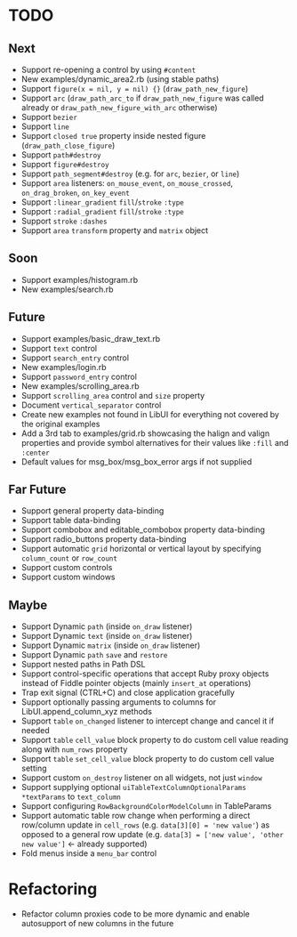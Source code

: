 # TODO

## Next

- Support re-opening a control by using `#content`
- New examples/dynamic_area2.rb (using stable paths)
- Support `figure(x = nil, y = nil) {}` (`draw_path_new_figure`)
- Support `arc` (`draw_path_arc_to` if `draw_path_new_figure` was called already or `draw_path_new_figure_with_arc` otherwise)
- Support `bezier`
- Support `line`
- Support `closed true` property inside nested figure (`draw_path_close_figure`)
- Support `path#destroy`
- Support `figure#destroy`
- Support `path_segment#destroy` (e.g. for `arc`, `bezier`, or `line`)
- Support `area` listeners: `on_mouse_event`, `on_mouse_crossed`, `on_drag_broken`, `on_key_event`
- Support `:linear_gradient` `fill`/`stroke` `:type`
- Support `:radial_gradient` `fill`/`stroke` `:type`
- Support `stroke` `:dashes`
- Support `area` `transform` property and `matrix` object

## Soon

- Support examples/histogram.rb
- New examples/search.rb

## Future

- Support examples/basic_draw_text.rb
- Support `text` control
- Support `search_entry` control
- New examples/login.rb
- Support `password_entry` control
- New examples/scrolling_area.rb
- Support `scrolling_area` control and `size` property
- Document `vertical_separator` control
- Create new examples not found in LibUI for everything not covered by the original examples
- Add a 3rd tab to examples/grid.rb showcasing the halign and valign properties and provide symbol alternatives for their values like `:fill` and `:center`
- Default values for msg_box/msg_box_error args if not supplied

## Far Future
- Support general property data-binding
- Support table data-binding
- Support combobox and editable_combobox property data-binding
- Support radio_buttons property data-binding
- Support automatic `grid` horizontal or vertical layout by specifying `column_count` or `row_count`
- Support custom controls
- Support custom windows

## Maybe

- Support Dynamic `path` (inside `on_draw` listener)
- Support Dynamic `text` (inside `on_draw` listener)
- Support Dynamic `matrix` (inside `on_draw` listener)
- Support Dynamic `path` `save` and `restore`
- Support nested paths in Path DSL
- Support control-specific operations that accept Ruby proxy objects instead of Fiddle pointer objects (mainly `insert_at` operations)
- Trap exit signal (CTRL+C) and close application gracefully
- Support optionally passing arguments to columns for LibUI.append_column_xyz methods
- Support `table` `on_changed` listener to intercept change and cancel it if needed
- Support `table` `cell_value` block property to do custom cell value reading along with `num_rows` property
- Support `table` `set_cell_value` block property to do custom cell value setting
- Support custom `on_destroy` listener on all widgets, not just `window`
- Support supplying optional `uiTableTextColumnOptionalParams *textParams` to `text_column`
- Support configuring `RowBackgroundColorModelColumn` in TableParams
- Support automatic table row change when performing a direct row/column update in `cell_rows` (e.g. `data[3][0] = 'new value'`) as opposed to a general row update (e.g. `data[3] = ['new value', 'other new value']` <- already supported)
- Fold menus inside a `menu_bar` control

# Refactoring

- Refactor column proxies code to be more dynamic and enable autosupport of new columns in the future
